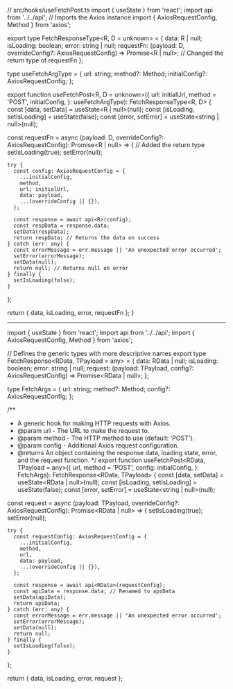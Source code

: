 // src/hooks/useFetchPost.ts
import { useState } from 'react';
import api from '../../api'; // Imports the Axios instance
import { AxiosRequestConfig, Method } from 'axios';

export type FetchResponseType<R, D = unknown> = {
  data: R | null;
  isLoading: boolean;
  error: string | null;
  requestFn: (payload: D, overrideConfig?: AxiosRequestConfig) => Promise<R | null>; // Changed the return type of requestFn
};

type useFetchArgType = {
  url: string;
  method?: Method;
  initialConfig?: AxiosRequestConfig;
};

export function useFetchPost<R, D = unknown>({
  url: initialUrl,
  method = 'POST',
  initialConfig,
}: useFetchArgType): FetchResponseType<R, D> {
  const [data, setData] = useState<R | null>(null);
  const [isLoading, setIsLoading] = useState(false);
  const [error, setError] = useState<string | null>(null);

  const requestFn = async (payload: D, overrideConfig?: AxiosRequestConfig): Promise<R | null> => { // Added the return type
    setIsLoading(true);
    setError(null);

    try {
      const config: AxiosRequestConfig = {
        ...initialConfig,
        method,
        url: initialUrl,
        data: payload,
        ...(overrideConfig || {}),
      };

      const response = await api<R>(config);
      const respData = response.data;
      setData(respData);
      return respData; // Returns the data on success
    } catch (err: any) {
      const errorMessage = err.message || 'An unexpected error occurred';
      setError(errorMessage);
      setData(null);
      return null; // Returns null on error
    } finally {
      setIsLoading(false);
    }
  };

  return { data, isLoading, error, requestFn };
}



************************
import { useState } from 'react';
import api from '../../api';
import { AxiosRequestConfig, Method } from 'axios';

// Defines the generic types with more descriptive names
export type FetchResponse<RData, TPayload = any> = {
  data: RData | null;
  isLoading: boolean;
  error: string | null;
  request: (payload: TPayload, config?: AxiosRequestConfig) => Promise<RData | null>;
};

type FetchArgs = {
  url: string;
  method?: Method;
  config?: AxiosRequestConfig;
};

/**
 * A generic hook for making HTTP requests with Axios.
 * @param url - The URL to make the request to.
 * @param method - The HTTP method to use (default: 'POST').
 * @param config - Additional Axios request configuration.
 * @returns An object containing the response data, loading state, error, and the request function.
 */
export function useFetchPost<RData, TPayload = any>({
  url,
  method = 'POST',
  config: initialConfig,
}: FetchArgs): FetchResponse<RData, TPayload> {
  const [data, setData] = useState<RData | null>(null);
  const [isLoading, setIsLoading] = useState(false);
  const [error, setError] = useState<string | null>(null);

  const request = async (payload: TPayload, overrideConfig?: AxiosRequestConfig): Promise<RData | null> => {
    setIsLoading(true);
    setError(null);

    try {
      const requestConfig: AxiosRequestConfig = {
        ...initialConfig,
        method,
        url,
        data: payload,
        ...(overrideConfig || {}),
      };

      const response = await api<RData>(requestConfig);
      const apiData = response.data; // Renamed to apiData
      setData(apiData);
      return apiData;
    } catch (err: any) {
      const errorMessage = err.message || 'An unexpected error occurred';
      setError(errorMessage);
      setData(null);
      return null;
    } finally {
      setIsLoading(false);
    }
  };

  return { data, isLoading, error, request };